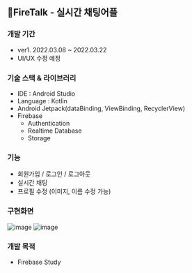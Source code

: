## 💬FireTalk - 실시간 채팅어플

### 개발 기간
- ver1. 2022.03.08 ~ 2022.03.22 
- UI/UX 수정 예정

### 기술 스택 & 라이브러리
- IDE : Android Studio
- Language : Kotlin
- Android Jetpack(dataBinding, ViewBinding, RecyclerView)
- Firebase
  - Authentication
  - Realtime Database
  - Storage

### 기능
- 회원가입 / 로그인 / 로그아웃
- 실시간 채팅
- 프로필 수정 (이미지, 이름 수정 가능)

### 구현화면
![image](https://user-images.githubusercontent.com/38210019/159415431-68325d47-fb36-4736-a7a9-aaafdb38f5d5.png)
![image](https://user-images.githubusercontent.com/38210019/159415444-1803118f-e945-45d6-b87b-6a28b858707a.png)

### 개발 목적
- Firebase Study 
